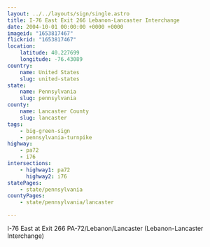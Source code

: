 ```yaml
---
layout: ../../layouts/sign/single.astro
title: I-76 East Exit 266 Lebanon-Lancaster Interchange
date: 2004-10-01 00:00:00 +0000 +0000
imageid: "1653817467"
flickrid: "1653817467"
location:
    latitude: 40.227699
    longitude: -76.43089
country:
    name: United States
    slug: united-states
state:
    name: Pennsylvania
    slug: pennsylvania
county:
    name: Lancaster County
    slug: lancaster
tags:
    - big-green-sign
    - pennsylvania-turnpike
highway:
    - pa72
    - i76
intersections:
    - highway1: pa72
      highway2: i76
statePages:
    - state/pennsylvania
countyPages:
    - state/pennsylvania/lancaster

---
```

I-76 East at Exit 266 PA-72/Lebanon/Lancaster (Lebanon-Lancaster Interchange)